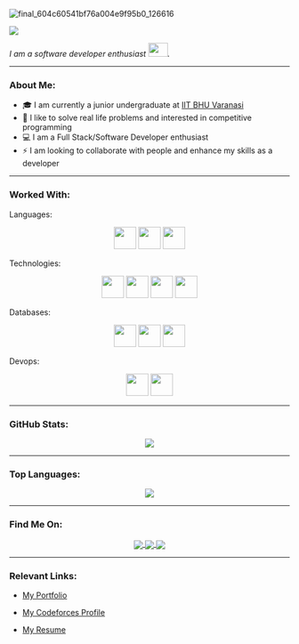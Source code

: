 ![final_604c60541bf76a004e9f95b0_126616](https://user-images.githubusercontent.com/66271249/111022415-9af7ef00-83f8-11eb-8f78-bdcd89f027df.gif)

<img src="https://img.shields.io/github/followers/karthikeysaxena2507?style=social"/>

<p>
 <i>
    I am a software developer enthusiast <img src="https://raw.githubusercontent.com/TheDudeThatCode/TheDudeThatCode/master/Assets/Developer.gif" width=35 height=25>.
 </i>
</p>

---

### About Me:

- 🎓 I am currently a junior undergraduate at <a href="https://www.iitbhu.ac.in/"> IIT BHU Varanasi </a>
- 👨‍ I like to solve real life problems and interested in competitive programming
- 💻 I am a Full Stack/Software Developer enthusiast
- ⚡ I am looking to collaborate with people and enhance my skills as a developer

---

### Worked With:

Languages:

<div align="center">

<code><img height="40" src="https://img.shields.io/badge/c++-%2300599C.svg?&style=for-the-badge&logo=c%2B%2B&logoColor=white" /></code>
<code><img height="40" src="https://img.shields.io/badge/java-%234ea94b.svg?&style=for-the-badge&logo=java&logoColor=white&color=ff4d4d" /></code>
<code><img height="40" src="https://img.shields.io/badge/javascript-%2320232a.svg?&style=for-the-badge&logo=javascript&logoColor=%23F7DF1E" /></code>
 
</div>

Technologies:

<div align="center">

<code><img height="40" src="https://img.shields.io/badge/node.js-%234ea94b.svg?&style=for-the-badge&logo=node.js&logoColor=white" /></code>
<code><img height="40" src="https://img.shields.io/badge/react-%2320232a.svg?&style=for-the-badge&logo=react&logoColor=%2361DAFB" /></code>
<code><img height="40" src="https://img.shields.io/badge/spring-%234ea94b.svg?&style=for-the-badge&logo=spring&logoColor=white" /></code>
<code><img height="40" src="https://img.shields.io/badge/git-%2320232a.svg?&style=for-the-badge&logo=git&logoColor=ff4d4d" /></code>
 
</div>
 
Databases:
 
<div align="center">
 
<code><img height="40" src="https://img.shields.io/badge/mysql-%2300f.svg?&style=for-the-badge&logo=mysql&logoColor=white&color=ff4d4d" /></code>
<code><img height="40" src="https://img.shields.io/badge/MongoDB-%234ea94b.svg?&style=for-the-badge&logo=mongodb&logoColor=white" /></code>
<code><img height="40" src="https://img.shields.io/badge/redis-%2300f.svg?&style=for-the-badge&logo=redis&logoColor=white&color=ff4d4d" /></code>
 
</div>

Devops:

<div align="center">
 
<code><img height="40" src="https://img.shields.io/badge/docker-%2300599C.svg?&style=for-the-badge&logo=docker&logoColor=white" /></code>
<code><img height="40" src="https://img.shields.io/badge/kubernetes-%2300599C.svg?&style=for-the-badge&logo=kubernetes&logoColor=white" /></code>

</div>

---

### GitHub Stats:
<p align="center">
  <a href="https://github.com/karthikeysaxena2507">
    <img src="https://github-readme-stats.vercel.app/api?username=karthikeysaxena2507&show_icons=true&hide=issues&theme=radical&count_private=true"/>
  </a>
</p>

---

### Top Languages: 
<p align="center">
  <a href="https://github.com/karthikeysaxena2507">
    <img src="https://github-readme-stats.vercel.app/api/top-langs/?username=karthikeysaxena2507&hide=html,css,Shell,Mustache&theme=radical&layout=compact" align="center" />
  </a>
</p>

---

### Find Me On:
<p align="center">
 <a href="https://www.linkedin.com/in/karthikey-saxena-69944b177/">
   <img src="https://img.icons8.com/fluent/48/000000/linkedin.png" align="center" />
 </a>
 <a href="https://www.instagram.com/karthikeysaxena/">
   <img src="https://img.icons8.com/fluent/48/000000/instagram-new.png" align="center" />
 </a>
 <a href="https://www.facebook.com/kartikey.saxena.71/">
   <img src="https://img.icons8.com/fluent/48/000000/facebook-new.png" align="center" />
 </a>
</p>

---

### Relevant Links:

* [My Portfolio](https://karthikey-saxena.netlify.app/)

* [My Codeforces Profile](https://codeforces.com/profile/KarthikeySaxena)

* [My Resume](https://drive.google.com/file/d/1BpCzmwmx61mA18lW2HjlAdEYrgQRTpcM/view?usp=sharing)
